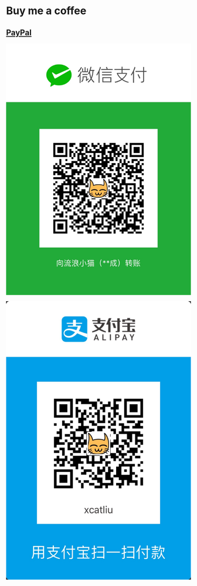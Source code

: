 # Buy me a coffee

## [PayPal](https://www.paypal.me/xcatliu/)

![Buy Me a Coffee Wechat](buy-me-a-coffee-wechat.jpg)

![Buy Me a Coffee Alipay](buy-me-a-coffee-alipay.jpg)
